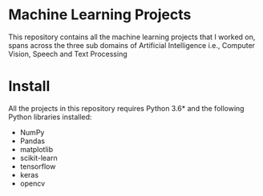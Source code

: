 # Machine Learning Projects
This repository contains all the machine learning projects that I worked on, spans across the three sub domains of Artificial Intelligence i.e., Computer Vision, Speech and Text Processing

# Install

All the projects in this repository requires Python 3.6* and the following Python libraries installed:

* NumPy
* Pandas
* matplotlib
* scikit-learn
* tensorflow
* keras
* opencv
